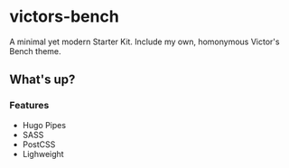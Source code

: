 # victors-bench
A minimal yet modern Starter Kit. Include my own, homonymous Victor's Bench theme.

## What's up?

### Features
- Hugo Pipes
- SASS
- PostCSS
- Lighweight
